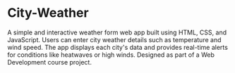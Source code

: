 # City-Weather
A simple and interactive weather form web app built using HTML, CSS, and JavaScript. Users can enter city weather details such as temperature and wind speed. The app displays each city's data and provides real-time alerts for conditions like heatwaves or high winds. Designed as part of a Web Development course project.
